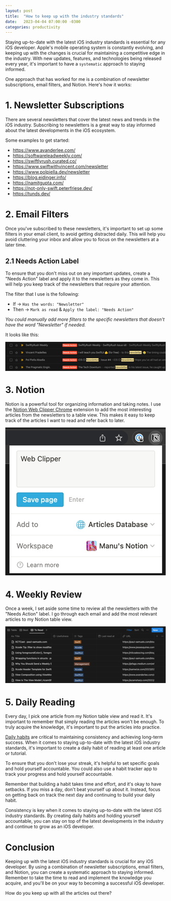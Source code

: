 ```yaml
---
layout: post
title:  "How to keep up with the industry standards"
date:   2023-04-04 07:00:00 -0300
categories: productivity
---
```


Staying up-to-date with the latest iOS industry standards is essential for any iOS developer. Apple's mobile operating system is constantly evolving, and keeping up with the changes is crucial for maintaining a competitive edge in the industry. With new updates, features, and technologies being released every year, it's important to have a `systematic` approach to staying informed.

One approach that has worked for me is a combination of newsletter subscriptions, email filters, and Notion. Here's how it works:

# 1. Newsletter Subscriptions
There are several newsletters that cover the latest news and trends in the iOS industry. Subscribing to newsletters is a great way to stay informed about the latest developments in the iOS ecosystem.

Some examples to get started:
* https://www.avanderlee.com/
* https://softwareleadweekly.com/
* https://swiftlyrush.curated.co/
* https://www.swiftwithvincent.com/newsletter
* https://www.polpiella.dev/newsletter
* https://blog.eidinger.info/
* https://namitgupta.com/
* https://not-only-swift.peterfriese.dev/
* https://tunds.dev/

# 2. Email Filters
Once you've subscribed to these newsletters, it's important to set up some filters in your email client, to avoid getting distracted daily. This will help you avoid cluttering your inbox and allow you to focus on the newsletters at a later time.

## 2.1 Needs Action Label
To ensure that you don't miss out on any important updates, create a "Needs Action" label and apply it to the newsletters as they come in. This will help you keep track of the newsletters that require your attention.

The filter that I use is the following:
* If -> `Has the words: "Newsletter"`
* Then -> `Mark as read` & `Apply the label: "Needs Action"`

*You could manually add more filters to the specific newsletters that doesn't have the word "Newsletter" if needed.*

It looks like this:

![email-filter](/resources/industry-standards/email-filter.png)

# 3. Notion
Notion is a powerful tool for organizing information and taking notes. I use the [Notion Web Clipper Chrome](https://www.notion.so/Web-Clipper-ba54b19ecaeb466b8070b9e683c5fce1) extension to add the most interesting articles from the newsletters to a table view. This makes it easy to keep track of the articles I want to read and refer back to later.

![notion-extension](/resources/industry-standards/notion-extension.png)

# 4. Weekly Review
Once a week, I set aside some time to review all the newsletters with the "Needs Action" label. I go through each email and add the most relevant articles to my Notion table view.

![notion-table](/resources/industry-standards/notion-table.png)

# 5. Daily Reading
Every day, I pick one article from my Notion table view and read it. It's important to remember that simply reading the articles won't be enough. To truly acquire the knowledge, it's important to put the articles into practice.

[Daily habits](https://mdb1.github.io/2022-01-15-rules-and-habits/) are critical to maintaining consistency and achieving long-term success. When it comes to staying up-to-date with the latest iOS industry standards, it's important to create a daily habit of reading at least one article or tutorial.

To ensure that you don't lose your streak, it's helpful to set specific goals and hold yourself accountable. You could also use a habit tracker app to track your progress and hold yourself accountable.

Remember that building a habit takes time and effort, and it's okay to have setbacks. If you miss a day, don't beat yourself up about it. Instead, focus on getting back on track the next day and continuing to build your daily habit.

Consistency is key when it comes to staying up-to-date with the latest iOS industry standards. By creating daily habits and holding yourself accountable, you can stay on top of the latest developments in the industry and continue to grow as an iOS developer.

# Conclusion
Keeping up with the latest iOS industry standards is crucial for any iOS developer. By using a combination of newsletter subscriptions, email filters, and Notion, you can create a systematic approach to staying informed. Remember to take the time to read and implement the knowledge you acquire, and you'll be on your way to becoming a successful iOS developer.

How do you keep up with all the articles out there?